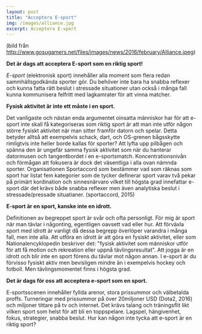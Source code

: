 ```yaml
---
layout: post
title: "Acceptera E-sport"
img: /images/alliance.jpg
excerpt: Acceptera E-sport
---
```


(bild från http://www.gosugamers.net/files/images/news/2016/february/Alliance.jpeg)

**Det är dags att acceptera E-sport som en riktig sport!**

*E-sport* (elektronisk sport) innehåller alla moment som flera redan sammhällsgodkända sporter gör. Du behöver inte bara ha snabba reflexer och kunna fatta rätt beslut i stressade situationer utan också i många fall kunna kommunisera felfritt med lagkamrater för att vinna matcher. 

**Fysisk aktivitet är inte ett måste i en sport.** 

Det vanligaste och nästan enda argumentet oinsatta människor har för att e-sport inte skall få kategoriseras som riktig sport är att man inte utför någon större fysiskt aktivitet när man sitter framför datorn och spelar. Detta betyder alltså att exempelvis schack, dart, och OS-grenen bågsskytte rimligtvis inte heller borde kallas för sporter? Att lyfta upp pilbågen och spänna den är ungefär samma fysisk aktivitet som när du hanterar datormusen och tangentbordet i en e-sportsmatch. Koncentrationsnivån och förmågan att fokusera är dock det väsentliga i alla ovan nämnda sporter. Organisationen Sportaccord som bestämmer vad som räknas som sport har listat fem kategorier som de tycker definerar sport varav två pekar på primärt kordination och sinnesnärvaro vilket till högsta grad innefattar e-sport där det krävs både snabba reflexer men även analytiska beslut i stressade/pressade situatianer. (sportaccord, 2015)

**E-sport är en sport, kanske inte en idrott.**

Definitionen av begreppet sport är svår och ofta personligt. För mig är sport när man tävlar i någonting, egentligen oavsett vad eller hur. Att förväxla sport med idrott är vanligt då dessa begrepp överlöper varandra i många fall, men inte alla. Att utföra en idrott är att göra en fysiskt aktivitet, eller som Nationalencyklopedin beskriver det: "fysisk aktivitet som människor utför för att få motion och rekreation eller uppnå tävlingsresultat".  Att jogga är en idrott och blir inte en sport förens du tävlar mot någon annan. I e-sport är du förvisso fysiskt aktiv men bevisligen mindre än i exempelvis hockey och fotboll. Men tävlingsmomentet finns i högsta grad.

**Det är dags för oss att acceptera e-sport som en sport.**

E-sportsscenen innehåller fyllda arenor, stora prissummor och välbetalda proffs. Turneringar med prissummor på över 20miljoner USD (Dota2, 2016) och miljoner tittare på tv och internet. Det krävs talang och träningsflit likt vilken sport som helst för att bli en toppspelare. Lagspel, hängivenhet, fokus, strategier, snabba beslut. Hur kan någon inte tycka att e-sport är en riktig sport? 
